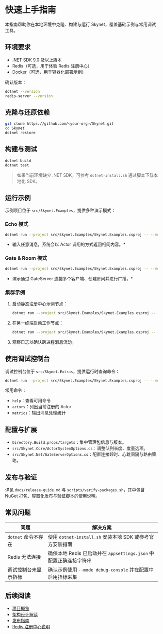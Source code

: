 # 快速上手指南

本指南帮助你在本地环境中克隆、构建与运行 Skynet，覆盖基础示例与常用调试工具。

## 环境要求
- .NET SDK 9.0 及以上版本
- Redis（可选，用于体验 Redis 注册中心）
- Docker（可选，用于容器化部署示例）

确认版本：
```bash
dotnet --version
redis-server --version
```

## 克隆与还原依赖
```bash
git clone https://github.com/<your-org>/Skynet.git
cd Skynet
dotnet restore
```

## 构建与测试
```bash
dotnet build
dotnet test
```
> 如果当前环境缺少 .NET SDK，可参考 `dotnet-install.sh` 通过脚本下载本地化 SDK。

## 运行示例
示例项目位于 `src/Skynet.Examples`，提供多种演示模式：

### Echo 模式
```bash
dotnet run --project src/Skynet.Examples/Skynet.Examples.csproj -- --mode echo
```
* 输入任意消息，系统会以 Actor 调用的方式返回相同内容。*

### Gate & Room 模式
```bash
dotnet run --project src/Skynet.Examples/Skynet.Examples.csproj -- --mode gate --rooms
```
* 演示通过 GateServer 连接多个客户端、创建房间并进行广播。*

### 集群示例
1. 启动静态注册中心示例节点：
   ```bash
   dotnet run --project src/Skynet.Examples/Skynet.Examples.csproj -- --mode cluster --node gateway
   ```
2. 在另一终端启动工作节点：
   ```bash
   dotnet run --project src/Skynet.Examples/Skynet.Examples.csproj -- --mode cluster --node worker
   ```
3. 观察日志以确认跨进程消息流动。

## 使用调试控制台
调试控制台位于 `src/Skynet.Extras`，提供运行时查询命令：
```bash
dotnet run --project src/Skynet.Examples/Skynet.Examples.csproj -- --mode debug-console
```
常用命令：
- `help`：查看可用命令
- `actors`：列出当前注册的 Actor
- `metrics`：输出消息处理统计

## 配置与扩展
- `Directory.Build.props/targets`：集中管理包信息与版本。
- `src/Skynet.Core/ActorSystemOptions.cs`：调整队列长度、度量选项。
- `src/Skynet.Net/GateServerOptions.cs`：配置连接超时、心跳间隔与路由策略。

## 发布与验证
详见 `docs/release-guide.md` 与 `scripts/verify-packages.sh`，其中包含 NuGet 打包、容器化发布与验证脚本的使用说明。

## 常见问题
| 问题 | 解决方案 |
|------|----------|
| `dotnet` 命令不存在 | 使用 `dotnet-install.sh` 安装本地 SDK 或参考官方安装指南 |
| Redis 无法连接 | 确保本地 Redis 已启动并在 `appsettings.json` 中配置正确连接字符串 |
| 调试控制台未显示指标 | 确认示例使用 `--mode debug-console` 并在配置中启用指标采集 |

## 后续阅读
- [项目概览](overview.md)
- [架构设计解读](architecture.md)
- [发布指南](release-guide.md)
- [Redis 注册中心说明](redis-registry.md)

